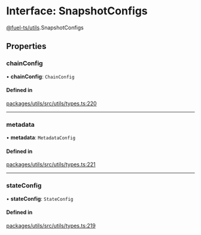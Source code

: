 # Interface: SnapshotConfigs

[@fuel-ts/utils](/api/Utils/index.md).SnapshotConfigs

## Properties

### chainConfig

• **chainConfig**: `ChainConfig`

#### Defined in

[packages/utils/src/utils/types.ts:220](https://github.com/FuelLabs/fuels-ts/blob/b2e1be607ab99b238da6db64c8e1c10470e15f39/packages/utils/src/utils/types.ts#L220)

___

### metadata

• **metadata**: `MetadataConfig`

#### Defined in

[packages/utils/src/utils/types.ts:221](https://github.com/FuelLabs/fuels-ts/blob/b2e1be607ab99b238da6db64c8e1c10470e15f39/packages/utils/src/utils/types.ts#L221)

___

### stateConfig

• **stateConfig**: `StateConfig`

#### Defined in

[packages/utils/src/utils/types.ts:219](https://github.com/FuelLabs/fuels-ts/blob/b2e1be607ab99b238da6db64c8e1c10470e15f39/packages/utils/src/utils/types.ts#L219)
